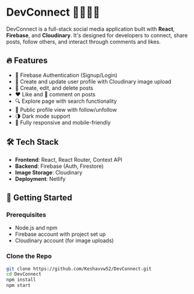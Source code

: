 # DevConnect 👨‍💻🧑‍💻

DevConnect is a full-stack social media application built with **React**, **Firebase**, and **Cloudinary**. It's designed for developers to connect, share posts, follow others, and interact through comments and likes.

## 🔥 Features

- 🔐 Firebase Authentication (Signup/Login)
- 👤 Create and update user profile with Cloudinary image upload
- 🧵 Create, edit, and delete posts
- ❤️ Like and 💬 comment on posts
- 🔍 Explore page with search functionality
- 👀 Public profile view with follow/unfollow
- 🌗 Dark mode support
- 📱 Fully responsive and mobile-friendly

## 🛠 Tech Stack

- **Frontend**: React, React Router, Context API
- **Backend**: Firebase (Auth, Firestore)
- **Image Storage**: Cloudinary
- **Deployment**: Netlify

## 🚀 Getting Started

### Prerequisites

- Node.js and npm
- Firebase account with project set up
- Cloudinary account (for image uploads)

### Clone the Repo

```bash
git clone https://github.com/Keshavvw52/DevConnect.git
cd DevConnect
npm install
npm start
